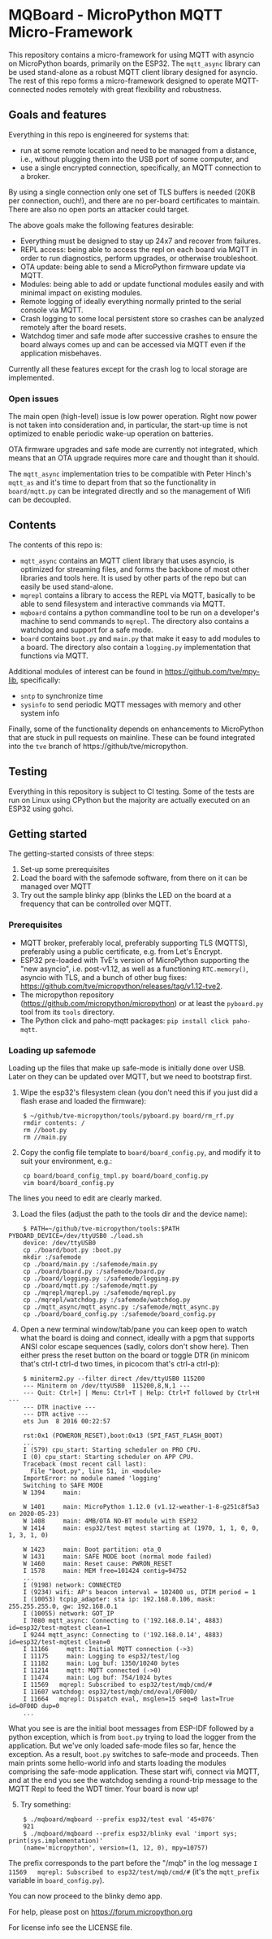 # MQBoard - MicroPython MQTT Micro-Framework

This repository contains a micro-framework for using MQTT with asyncio on MicroPython boards,
primarily on the ESP32. The `mqtt_async` library can be used stand-alone as a robust
MQTT client library designed for asyncio. The rest of this repo forms a micro-framework
designed to operate MQTT-connected nodes remotely with great flexibility and robustness.

## Goals and features

Everything in this repo is engineered for systems that:
- run at some remote location and need to be managed from a distance, i.e., without plugging
  them into the USB port of some computer, and
- use a single encrypted connection, specifically, an MQTT connection to a broker.

By using a single connection only one set of TLS buffers is needed (20KB per connection, ouch!),
and there are no per-board certificates to maintain. There are also no open ports an attacker
could target.

The above goals make the following features desirable:
- Everything must be designed to stay up 24x7 and recover from failures.
- REPL access: being able to access the repl on each board via MQTT in order to run diagnostics,
  perform upgrades, or otherwise troubleshoot.
- OTA update: being able to send a MicroPython firmware update via MQTT.
- Modules: being able to add or update functional modules easily and with minimal impact
  on existing modules.
- Remote logging of ideally everything normally printed to the serial console via MQTT.
- Crash logging to some local persistent store so crashes can be analyzed remotely after the board
  resets.
- Watchdog timer and safe mode after successive crashes to ensure the board always
  comes up and can be accessed via MQTT even if the application misbehaves.

Currently all these features except for the crash log to local storage are implemented.

### Open issues

The main open (high-level) issue is low power operation. Right now power is not taken into
consideration and, in particular, the start-up time is not optimized to enable periodic wake-up
operation on batteries.

OTA firmware upgrades and safe mode are currently not integrated, which means that an OTA upgrade
requires more care and thought than it should.

The `mqtt_async` implementation tries to be compatible with Peter Hinch's `mqtt_as` and it's time to
depart from that so the functionality in `board/mqtt.py` can be integrated directly and so the
management of Wifi can be decoupled.

## Contents

The contents of this repo is:
- `mqtt_async` contains an MQTT client library that uses asyncio, is optimized for streaming files,
  and forms the backbone of most other libraries and tools here. It is used by other parts of the
  repo but can easily be used stand-alone.
- `mqrepl` contains a library to access the REPL via MQTT, basically to be able to send filesystem
  and interactive commands via MQTT.
- `mqboard` contains a python commandline tool to be run on a developer's machine to send commands
  to `mqrepl`. The directory also contains a watchdog and support for a safe mode.
- `board` contains `boot.py` and `main.py` that make it easy to add modules to a board.
  The directory also contain a `logging.py` implementation that functions via MQTT.

Additional modules of interest can be found in https://github.com/tve/mpy-lib, specifically:
- `sntp` to synchronize time
- `sysinfo` to send periodic MQTT messages with memory and other system info

Finally, some of the functionality depends on enhancements to MicroPython that are stuck
in pull requests on mainline. These can be found integrated into the `tve` branch of
https://github/tve/micropython.

## Testing

Everything in this repository is subject to CI testing. Some of the tests are run on Linux
using CPython but the majority are actually executed on an ESP32 using gohci.

## Getting started

The getting-started consists of three steps:
1. Set-up some prerequisites
2. Load the board with the safemode software, from there on it can be managed over MQTT
3. Try out the sample blinky app (blinks the LED on the board at a frequency that can be controlled
   over MQTT.

### Prerequisites

- MQTT broker, preferably local, preferably supporting TLS (MQTTS), preferably using a public
  certificate, e.g. from Let's Encrypt.
- ESP32 pre-loaded with TvE's version of MicroPython supporting the "new asyncio", i.e. post-v1.12, 
  as well as a functioning `RTC.memory()`, asyncio with TLS, and a bunch of other bug fixes: 
  https://github.com/tve/micropython/releases/tag/v1.12-tve2.
- The micropython repository (https://github.com/micropython/micropython) or at least the
  `pyboard.py` tool from its `tools` directory.
- The Python click and paho-mqtt packages: `pip install click paho-mqtt`.

### Loading up safemode

Loading up the files that make up safe-mode is initially done over USB. Later on they can be updated
over MQTT, but we need to bootstrap first.

1. Wipe the esp32's filesystem clean (you don't need this if you just did a flash erase and
   loaded the firmware):
```
    $ ~/github/tve-micropython/tools/pyboard.py board/rm_rf.py
    rmdir contents: /
    rm //boot.py
    rm //main.py
```
2. Copy the config file template to `board/board_config.py`, and modify it to suit your
environment, e.g.:
```
    cp board/board_config_tmpl.py board/board_config.py
    vim board/board_config.py
```
   The lines you need to edit are clearly marked.

3. Load the files (adjust the path to the tools dir and the device name):
```
    $ PATH=~/github/tve-micropython/tools:$PATH PYBOARD_DEVICE=/dev/ttyUSB0 ./load.sh
    device: /dev/ttyUSB0
    cp ./board/boot.py :boot.py
    mkdir :/safemode
    cp ./board/main.py :/safemode/main.py
    cp ./board/board.py :/safemode/board.py
    cp ./board/logging.py :/safemode/logging.py
    cp ./board/mqtt.py :/safemode/mqtt.py
    cp ./mqrepl/mqrepl.py :/safemode/mqrepl.py
    cp ./mqrepl/watchdog.py :/safemode/watchdog.py
    cp ./mqtt_async/mqtt_async.py :/safemode/mqtt_async.py
    cp ./board/board_config.py :/safemode/board_config.py
```
4. Open a new terminal window/tab/pane you can keep open to watch what the board is doing and
   connect, ideally with a pgm that supports ANSI color escape sequences (sadly, colors don't show
   here). Then either press the reset button on the board or toggle DTR (in minicom that's ctrl-t
   ctrl-d two times, in picocom that's ctrl-a ctrl-p):
```
    $ miniterm2.py --filter direct /dev/ttyUSB0 115200
    --- Miniterm on /dev/ttyUSB0  115200,8,N,1 ---
    --- Quit: Ctrl+] | Menu: Ctrl+T | Help: Ctrl+T followed by Ctrl+H ---
    --- DTR inactive ---
    --- DTR active ---
    ets Jun  8 2016 00:22:57

    rst:0x1 (POWERON_RESET),boot:0x13 (SPI_FAST_FLASH_BOOT)
    ...
    I (579) cpu_start: Starting scheduler on PRO CPU.
    I (0) cpu_start: Starting scheduler on APP CPU.
    Traceback (most recent call last):
      File "boot.py", line 51, in <module>
    ImportError: no module named 'logging'
    Switching to SAFE MODE
    W 1394     main:

    W 1401     main: MicroPython 1.12.0 (v1.12-weather-1-8-g251c8f5a3 on 2020-05-23)
    W 1408     main: 4MB/OTA NO-BT module with ESP32
    W 1414     main: esp32/test mqtest starting at (1970, 1, 1, 0, 0, 1, 3, 1, 0)

    W 1423     main: Boot partition: ota_0
    W 1431     main: SAFE MODE boot (normal mode failed)
    W 1460     main: Reset cause: PWRON_RESET
    I 1578     main: MEM free=101424 contig=94752
    ...
    I (9198) network: CONNECTED
    I (9234) wifi: AP's beacon interval = 102400 us, DTIM period = 1
    I (10053) tcpip_adapter: sta ip: 192.168.0.106, mask: 255.255.255.0, gw: 192.168.0.1
    I (10055) network: GOT_IP
    I 7080 mqtt_async: Connecting to ('192.168.0.14', 4883) id=esp32/test-mqtest clean=1
    I 9244 mqtt_async: Connecting to ('192.168.0.14', 4883) id=esp32/test-mqtest clean=0
    I 11166     mqtt: Initial MQTT connection (->3)
    I 11175     main: Logging to esp32/test/log
    I 11182     main: Log buf: 1350/10240 bytes
    I 11214     mqtt: MQTT connected (->0)
    I 11474     main: Log buf: 754/1024 bytes
    I 11569   mqrepl: Subscribed to esp32/test/mqb/cmd/#
    I 11607 watchdog: esp32/test/mqb/cmd/eval/0F00D/
    I 11664   mqrepl: Dispatch eval, msglen=15 seq=0 last=True id=0F00D dup=0
    ...
```
   What you see is are the initial boot messages from ESP-IDF followed by a python exception,
   which is from `boot.py` trying to load the logger from the application. But we've only loaded
   safe-mode files so far, hence the exception. As a result, `boot.py` switches to safe-mode and
   proceeds. Then main prints some hello-world info and starts loading the modules comprising
   the safe-mode application. These start wifi, connect via MQTT, and at the end you see the
   watchdog sending a round-trip message to the MQTT Repl to feed the WDT timer. Your board is
   now up!

5. Try something:
```
    $ ./mqboard/mqboard --prefix esp32/test eval '45+876'
    921
    $ ./mqboard/mqboard --prefix esp32/blinky eval 'import sys; print(sys.implementation)'
    (name='micropython', version=(1, 12, 0), mpy=10757)
```
   The prefix corresponds to the part before the "/mqb" in the log message `I 11569   mqrepl:
   Subscribed to esp32/test/mqb/cmd/#` (it's the `mqtt_prefix` variable in `board_config.py`).

You can now proceed to the blinky demo app.


For help, please post on https://forum.micropython.org 

For license info see the LICENSE file.
